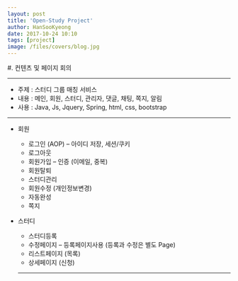 ```yaml
---
layout: post
title: 'Open-Study Project'
author: HanSooKyeong
date: 2017-10-24 10:10
tags: [project]
image: /files/covers/blog.jpg
---
```


#. 컨텐츠 및 페이지 회의

---

* 주제 : 스터디 그룹 매칭 서비스
* 내용 : 메인, 회원, 스터디, 관리자, 댓글, 채팅, 쪽지, 알림
* 사용 : Java, Js, Jquery, Spring, html, css, bootstrap

---

* 회원

  -  로그인 (AOP) – 아이디 저장, 세션/쿠키
  -	로그아웃
  -	회원가입 – 인증 (이메일, 중복)
  -	회원탈퇴
  -	스터디관리
  -	회원수정 (개인정보변경)
  -	자동완성
  -	쪽지


* 스터디

  -	스터디등록
  -	수정페이지 – 등록페이지사용 (등록과 수정은 별도 Page)
  -	리스트페이지 (목록)
  -	상세페이지 (신청)

  ---
